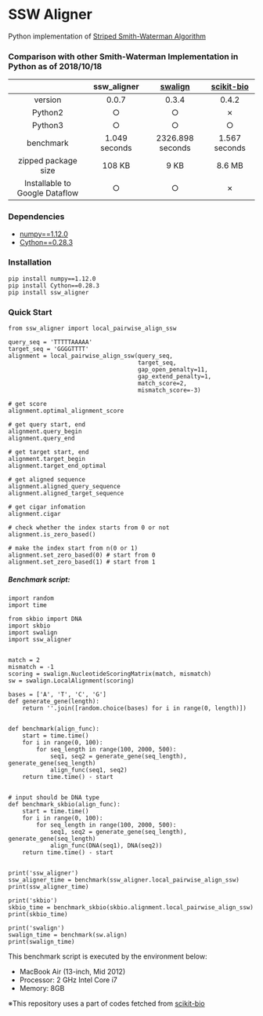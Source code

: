 # SSW Aligner

Python implementation of [Striped Smith-Waterman Algorithm](https://academic.oup.com/bioinformatics/article/23/2/156/205631)

### Comparison with other Smith-Waterman Implementation in Python as of 2018/10/18
|| ssw_aligner | [swalign](https://github.com/mbreese/swalign) | [scikit-bio](https://github.com/biocore/scikit-bio) |
|:---:|:---:|:---:|:---:|
| version | 0.0.7 | 0.3.4 | 0.4.2 |
| Python2 | ○ | ○ | ✗ |
| Python3 | ○ | ○ | ○ |
| benchmark | 1.049 seconds | 2326.898 seconds | 1.567 seconds |
| zipped package size | 108 KB | 9 KB | 8.6 MB |
| Installable to Google Dataflow | ○ | ○ | ✗ |

### Dependencies
- [numpy==1.12.0](http://www.numpy.org/)
- [Cython==0.28.3](https://cython.org/)

### Installation
```
pip install numpy==1.12.0
pip install Cython==0.28.3
pip install ssw_aligner
```

### Quick Start
```
from ssw_aligner import local_pairwise_align_ssw

query_seq = 'TTTTTAAAAA'
target_seq = 'GGGGTTTT'
alignment = local_pairwise_align_ssw(query_seq,
                                     target_seq,
                                     gap_open_penalty=11,
                                     gap_extend_penalty=1,
                                     match_score=2,
                                     mismatch_score=-3)

# get score
alignment.optimal_alignment_score

# get query start, end
alignment.query_begin
alignment.query_end

# get target start, end
alignment.target_begin
alignment.target_end_optimal

# get aligned sequence
alignment.aligned_query_sequence
alignment.aligned_target_sequence

# get cigar infomation
alignment.cigar

# check whether the index starts from 0 or not
alignment.is_zero_based()

# make the index start from n(0 or 1)
alignment.set_zero_based(0) # start from 0
alignment.set_zero_based(1) # start from 1
```

##### Benchmark script:
```
import random
import time

from skbio import DNA
import skbio
import swalign
import ssw_aligner


match = 2
mismatch = -1
scoring = swalign.NucleotideScoringMatrix(match, mismatch)
sw = swalign.LocalAlignment(scoring)

bases = ['A', 'T', 'C', 'G']
def generate_gene(length):
    return ''.join([random.choice(bases) for i in range(0, length)])


def benchmark(align_func):
    start = time.time()
    for i in range(0, 100):
        for seq_length in range(100, 2000, 500):
            seq1, seq2 = generate_gene(seq_length), generate_gene(seq_length)
            align_func(seq1, seq2)
    return time.time() - start


# input should be DNA type
def benchmark_skbio(align_func):
    start = time.time()
    for i in range(0, 100):
        for seq_length in range(100, 2000, 500):
            seq1, seq2 = generate_gene(seq_length), generate_gene(seq_length)
            align_func(DNA(seq1), DNA(seq2))
    return time.time() - start


print('ssw_aligner')
ssw_aligner_time = benchmark(ssw_aligner.local_pairwise_align_ssw)
print(ssw_aligner_time)

print('skbio')
skbio_time = benchmark_skbio(skbio.alignment.local_pairwise_align_ssw)
print(skbio_time)

print('swalign')
swalign_time = benchmark(sw.align)
print(swalign_time)

```

This benchmark script is executed by the environment below:
- MacBook Air (13-inch, Mid 2012)
- Processor: 2 GHz Intel Core i7
- Memory: 8GB

※This repository uses a part of codes fetched from [scikit-bio](https://github.com/biocore/scikit-bio)
